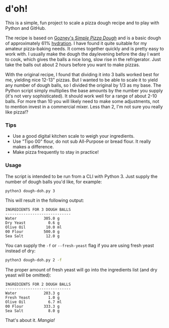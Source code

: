 # d'oh!
This is a simple, fun project to scale a pizza dough recipe and to play with Python and GitHub.

The recipe is based on [Gozney's _Simple Pizza Dough_](https://us.gozney.com/blogs/recipes/simple-pizza-dough) and is a basic dough of approximately 61% [hydration](https://thepizzaheaven.com/pizza-dough-hydration/). I have found it quite suitable for my amateur pizza-baking needs. It comes together quickly and is pretty easy to work with. I usually make the dough the day/evening before the day I want to cook, which gives the balls a nice long, slow rise in the refrigerator. Just take the balls out about 2 hours before you want to make pizzas.

With the original recipe, I found that dividing it into 3 balls worked best for me, yielding nice 12-13" pizzas. But I wanted to be able to scale it to yield any number of dough balls, so I divided the original by 1/3 as my base. The Python script simply multiplies the base amounts by the number you supply (it's not very sophisticated). It should work well for a range of about 2-10 balls. For more than 10 you will likely need to make some adjustments, not to mention invest in a commercial mixer. Less than 2, I'm not sure you really like pizza!?

### Tips
 - Use a good digital kitchen scale to weigh your ingredients.
 - Use "Tipo 00" flour, do not sub All-Purpose or bread flour. It really makes a difference.
 - Make pizza frequently to stay in practice!

### Usage
The script is intended to be run from a CLI with Python 3. Just supply the number of dough balls you'd like, for example:
```bash
python3 dough-doh.py 3
```
This will result in the following output:
```
INGREDIENTS FOR 3 DOUGH BALLS
-----------------------------
Water            305.0 g  
Dry Yeast          0.6 g  
Olive Oil         10.0 ml 
00 Flour         500.0 g  
Sea Salt          12.0 g  
```

You can supply the `-f` or `--fresh-yeast` flag if you are using fresh yeast instead of dry:
```bash
python3 dough-doh.py 2 -f
```
The proper amount of fresh yeast will go into the ingredients list (and dry yeast will be omitted):
```
INGREDIENTS FOR 2 DOUGH BALLS
-----------------------------
Water            203.3 g  
Fresh Yeast        1.0 g  
Olive Oil          6.7 ml 
00 Flour         333.3 g  
Sea Salt           8.0 g  
```

That's about it. _Mangia!_
